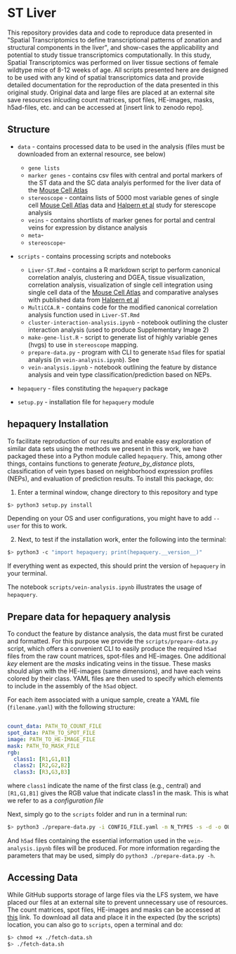 # ST Liver 

This repository provides data and code to reproduce data presented in "Spatial Transcriptomics to define transcriptional patterns of zonation and structural components in the liver", and show-cases the applicability and potential to study tissue transcriptomics computationally. In this study, Spatial Transcriptomics was performed on liver tissue sections of female wildtype mice of 8-12 weeks of age. All scripts presented here are designed to be used with any kind of spatial transcriptomics data and provide detailed documentation for the reproduction of the data presented in this original study. Original data and large files are placed at an external site save resources inlcuding count matrices, spot files, HE-images, masks, h5ad-files, etc. and can be accessed at [insert link to zenodo repo]. 

## Structure

* `data` - contains processed data to be used in the analysis (files must be downloaded from an external resource, see below)
	* `gene lists`
    * `marker genes` - contains csv files with central and portal markers of the ST data and the SC data analyis performed for the liver data of the [Mouse Cell Atlas](https://www.cell.com/cell/fulltext/S0092-8674%2818%2930116-8)
    * `stereoscope` - contains lists of 5000 most variable genes of single cell [Mouse Cell Atlas](https://www.cell.com/cell/fulltext/S0092-8674%2818%2930116-8) data and [Halpern et al](https://www.nature.com/articles/nature21065) study for sterescope analysis
    * `veins` - contains shortlists of marker genes for portal and central veins for expression by distance analysis
	* `meta`- 
	* `stereoscope`- 
* `scripts` - contains processing scripts and notebooks
	* `Liver-ST.Rmd` - contains a R markdown script to perform canonical correlation analyis, clustering and DGEA, tissue visualization, correlation analysis, visualization of single cell integration using single cell data of the [Mouse Cell Atlas](https://www.cell.com/cell/fulltext/S0092-8674%2818%2930116-8) and comparative analyses with published data from [Halpern et al](https://www.nature.com/articles/nature21065)
	* `MultiCCA.R` - contains code for the modified canonical correlation analysis function used in `Liver-ST.Rmd`
    * `cluster-interaction-analysis.ipynb` - notebook outlining the cluster interaction analysis (used to produce Supplementary Image 2)
    * `make-gene-list.R` - script to generate list of highly variable genes (hvgs) to use in `stereoscope` mapping.
    * `prepare-data.py` - program with CLI to generate `h5ad` files for spatial analysis (in `vein-analysis.ipynb`). See
    * `vein-analysis.ipynb` - notebook outlining the feature by distance analysis and vein type classification/prediction based on NEPs.
    
* `hepaquery` - files constituting the `hepaquery` package
* `setup.py` - installation file for `hepaquery` module

## hepaquery Installation
To facilitate reproduction of our results and enable easy exploration of similar
data sets using the methods we present in this work, we have packaged these into
a Python module called `hepaquery`. This, among other things, contains functions
to generate _feature\_by\_distance_ plots, classification of vein types based on
neighborhood expression profiles (NEPs), and evaluation of prediction results.
To install this package, do:

1. Enter a terminal window, change directory to this repository and type

```sh
$> python3 setup.py install

```

Depending on your OS and user configurations, you might have to add `--user` for this to work.

2. Next, to test if the installation work, enter the following into the terminal:

```sh
$> python3 -c "import hepaquery; print(hepaquery.__version__)"

```
If everything went as expected, this should print the version of `hepaquery` in your terminal.

The notebook `scripts/vein-analysis.ipynb` illustrates the usage of `hepaquery`.

## Prepare data for hepaquery analysis

To conduct the feature by distance analysis, the data must first be curated and
formatted. For this purpose we provide the `scripts/prepare-data.py` script,
which offers a convenient CLI to easily produce the required `h5ad` files from
the raw count matrices, spot-files and HE-images. One additional _key_ element
are the *masks* indicating veins in the tissue. These masks should align with
the HE-images (same dimensions), and have each veins colored by their class.
YAML files are then used to specify which elements to include in the assembly of
the `h5ad` object.

For each item associated with a unique sample, create a YAML file
(`filename.yaml`) with the following structure:

```yaml

count_data: PATH_TO_COUNT_FILE
spot_data: PATH_TO_SPOT_FILE
image: PATH_TO_HE-IMAGE_FILE
mask: PATH_TO_MASK_FILE
rgb:
  class1: [R1,G1,B1]
  class2: [R2,G2,B2]
  class3: [R3,G3,B3]
```

where `class1` indicate the name of the first class (e.g., central) and `[R1,G1,B1]` gives the RGB value that indicate class1 in the mask. This is what we refer to as a *configuration file*

Next, simply go to the `scripts` folder and run in a terminal run:

```sh
$> python3 ./prepare-data.py -i CONFIG_FILE.yaml -n N_TYPES -s -d -o OUT_DIR
```
And `h5ad` files containing the essential information used in the
`vein-analysis.ipynb` files will be produced. For more information regarding the
parameters that may be used, simply do `python3 ./prepare-data.py -h`.

## Accessing Data

While GitHub supports storage of large files via the LFS system, we have placed our files at an external site to prevent unnecessary use of resources. The count matrices, spot files, HE-images and masks can be accessed at [this](link) link. To download all data and place it in the expected (by the scripts) location, you can also go to `scripts`, open a terminal and do:

```sh
$> chmod +x ./fetch-data.sh
$> ./fetch-data.sh
```
